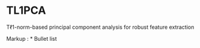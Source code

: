 # TL1PCA
Tℓ1-norm-based principal component analysis for robust feature extraction

Markup : * Bullet list


